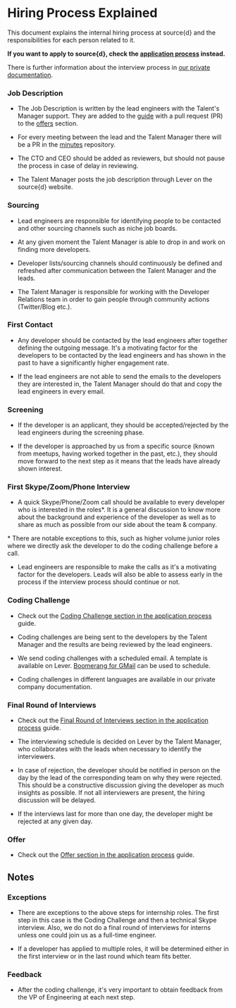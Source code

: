 # Hiring Process Explained

This document explains the internal hiring process at source{d} and the responsibilities for each person related to it.

**If you want to apply to source{d}, check the [application process](application-process.md) instead.**

There is further information about the interview process in [our private documentation](https://github.com/src-d/company/blob/master/interviews/README.md).

### Job Description

- The Job Description is written by the lead engineers with the Talent's Manager support. They are added to the [guide](https://github.com/src-d/guide) with a pull request (PR) to the [offers](offers) section.

- For every meeting between the lead and the Talent Manager there will be a PR in the [minutes](https://github.com/src-d/minutes) repository.

- The CTO and CEO should be added as reviewers, but should not pause the process in case of delay in reviewing.

- The Talent Manager posts the job description through Lever on the source{d} website.

### Sourcing

- Lead engineers are responsible for identifying people to be contacted and other sourcing channels such as niche job boards.

- At any given moment the Talent Manager is able to drop in and work on finding more developers.

- Developer lists/sourcing channels should continuously be defined and refreshed after communication between the Talent Manager and the leads.

- The Talent Manager is responsible for working with the Developer Relations team in order to gain people through community actions (Twitter/Blog etc.).

### First Contact

- Any developer should be contacted by the lead engineers after together defining the outgoing message. It's a motivating factor for the developers to be contacted by the lead engineers and has shown in the past to have a significantly higher engagement rate.

- If the lead engineers are not able to send the emails to the developers they are interested in, the Talent Manager should do that and copy the lead engineers in every email.

### Screening

- If the developer is an applicant, they should be accepted/rejected by the lead engineers during the screening phase.

- If the developer is approached by us from a specific source (known from meetups, having worked together in the past,  etc.), they should move forward to the next step as it means that the leads have already shown interest.

### First Skype/Zoom/Phone Interview

- A quick Skype/Phone/Zoom call should be available to every developer who is interested in the roles*. It is a general discussion to know more about the background and experience of the developer as well as to share as much as possible from our side about the team & company.

\* There are notable exceptions to this, such as higher volume junior roles where we directly ask the developer to do the coding challenge before a call.

- Lead engineers are responsible to make the calls as it's a motivating factor for the developers. Leads will also be able to assess early in the process if the interview process should continue or not.

### Coding Challenge

- Check out the [Coding Challenge section in the application process](application-process.md#coding-challenge) guide.

- Coding challenges are being sent to the developers by the Talent Manager and the results are being reviewed by the lead engineers.

- We send coding challenges with a scheduled email. A template is available on Lever. [Boomerang for GMail](https://www.boomeranggmail.com/) can be used to schedule.

- Coding challenges in different languages are available in our private company documentation.

### Final Round of Interviews

- Check out the [Final Round of Interviews section in the application process](application-process.md#final-round-of-nterviews) guide.

- The interviewing schedule is decided on Lever by the Talent Manager, who collaborates with the leads when necessary to identify the interviewers.

- In case of rejection, the developer should be notified in person on the day by the lead of the corresponding team on why they were rejected. This should be a constructive discussion giving the developer as much insights as possible. If not all interviewers are present, the hiring discussion will be delayed.

- If the interviews last for more than one day, the developer might be rejected at any given day.

### Offer

- Check out the [Offer section in the application process](application-process.md#offer) guide.

## Notes

### Exceptions

- There are exceptions to the above steps for internship roles. The first step in this case is the Coding Challenge and then a technical Skype interview. Also, we do not do a final round of interviews for interns unless one could join us as a full-time engineer.

- If a developer has applied to multiple roles, it will be determined either in the first interview or in the last round which team fits better.
 
### Feedback

- After the coding challenge, it's very important to obtain feedback from the VP of Engineering at each next step.
